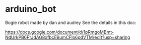 # arduino_bot
Bogie robot made by dan and audrey
See the details in this doc:

https://docs.google.com/document/d/1pRmgoMBmt-NdUrkPB6PrJdAG8xfbcE9umCFlo6pdVTM/edit?usp=sharing



